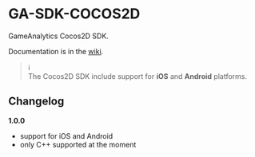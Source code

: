 # GA-SDK-COCOS2D
GameAnalytics Cocos2D SDK.

Documentation is in the [wiki](https://github.com/GameAnalytics/GA-SDK-COCOS2D/wiki).


> :information_source:<br>
> The Cocos2D SDK include support for **iOS** and **Android** platforms.<br>


Changelog
---------
**1.0.0**
* support for iOS and Android
* only C++ supported at the moment